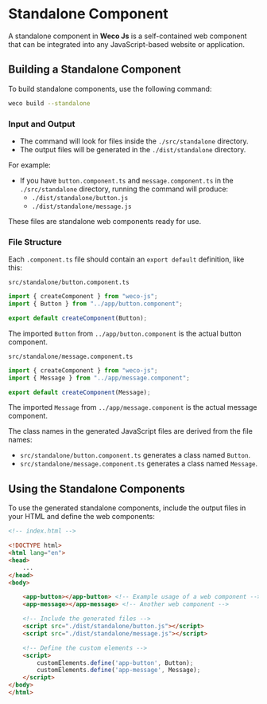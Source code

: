 # Standalone Component

A standalone component in **Weco Js** is a self-contained web component that can be integrated into any JavaScript-based website or application.

## Building a Standalone Component

To build standalone components, use the following command:

```bash
weco build --standalone
```

### Input and Output

* The command will look for files inside the `./src/standalone` directory.
* The output files will be generated in the `./dist/standalone` directory.

For example:

* If you have `button.component.ts` and `message.component.ts` in the `./src/standalone` directory, running the command will produce:
    * `./dist/standalone/button.js`
    * `./dist/standalone/message.js`

These files are standalone web components ready for use.

### File Structure

Each `.component.ts` file should contain an `export default` definition, like this:

`src/standalone/button.component.ts`

```ts
import { createComponent } from "weco-js";
import { Button } from "../app/button.component";

export default createComponent(Button);
```

The imported `Button` from `../app/button.component` is the actual button component.

`src/standalone/message.component.ts`

```ts
import { createComponent } from "weco-js";
import { Message } from "../app/message.component";

export default createComponent(Message);
```

The imported `Message` from `../app/message.component` is the actual message component.

The class names in the generated JavaScript files are derived from the file names:

* `src/standalone/button.component.ts` generates a class named `Button`.
* `src/standalone/message.component.ts` generates a class named `Message`.

## Using the Standalone Components

To use the generated standalone components, include the output files in your HTML and define the web components:

```html
<!-- index.html -->

<!DOCTYPE html>
<html lang="en">
<head>
    ...
</head>
<body>

    <app-button></app-button> <!-- Example usage of a web component -->
    <app-message></app-message> <!-- Another web component -->

    <!-- Include the generated files -->
    <script src="./dist/standalone/button.js"></script>
    <script src="./dist/standalone/message.js"></script>

    <!-- Define the custom elements -->
    <script>
        customElements.define('app-button', Button);
        customElements.define('app-message', Message);
    </script>
</body>
</html>
```